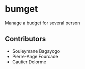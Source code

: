bumget
======
Manage a budget for several person

Contributors
------------
- Souleymane Bagayogo
- Pierre-Ange Fourcade
- Gautier Delorme

